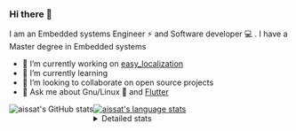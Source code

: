 ### Hi there 👋

I am an Embedded systems Engineer ⚡️ and Software developer 💻 . I have a Master degree in Embedded systems
- 🔭 I’m currently working on [easy_localization](https://pub.dev/packages/easy_localization)
- 🌱 I’m currently learning 
- 👯 I’m looking to collaborate on open source projects
- 💬 Ask me about  Gnu/Linux 🐧 and [Flutter](https://flutter.dev) 

<a href="https://profile-summary-for-github.com/user/aissat">
  <img align="left" height="170px" src="https://github-readme-stats.vercel.app/api?username=aissat&show_icons=true&line_height=27&count_private=true&include_all_commits=true" alt="aissat's GitHub stats"/>
  <img src="https://github-readme-stats.vercel.app/api/top-langs/?username=aissat&hide_langs_below=5&layout=compact" alt="aissat's language stats"/>
</a>

<details>
<summary>Detailed stats</summary>
 

### 🧐 Waka Stats

<!--START_SECTION:waka-->
![Code Time](http://img.shields.io/badge/Code%20Time-4%2C627%20hrs%2013%20mins-blue)

![Profile Views](http://img.shields.io/badge/Profile%20Views-0-blue)

![Lines of code](https://img.shields.io/badge/From%20Hello%20World%20I%27ve%20Written--3%20Million%20lines%20of%20code-blue)

**🐱 My GitHub Data** 

> 🏆 169 Contributions in the Year 2022
 > 
> 📦 119.7 kB Used in GitHub's Storage 
 > 
> 💼 Opted to Hire
 > 
> 📜 162 Public Repositories 
 > 
> 🔑 23 Private Repositories  
 > 
**I'm a Night 🦉** 

```text
🌞 Morning    41 commits     ███░░░░░░░░░░░░░░░░░░░░░░   11.55% 
🌆 Daytime    88 commits     ██████░░░░░░░░░░░░░░░░░░░   24.79% 
🌃 Evening    93 commits     ██████░░░░░░░░░░░░░░░░░░░   26.2% 
🌙 Night      133 commits    █████████░░░░░░░░░░░░░░░░   37.46%

```
📅 **I'm Most Productive on Tuesday** 

```text
Monday       30 commits     ██░░░░░░░░░░░░░░░░░░░░░░░   8.45% 
Tuesday      77 commits     █████░░░░░░░░░░░░░░░░░░░░   21.69% 
Wednesday    42 commits     ███░░░░░░░░░░░░░░░░░░░░░░   11.83% 
Thursday     33 commits     ██░░░░░░░░░░░░░░░░░░░░░░░   9.3% 
Friday       72 commits     █████░░░░░░░░░░░░░░░░░░░░   20.28% 
Saturday     49 commits     ███░░░░░░░░░░░░░░░░░░░░░░   13.8% 
Sunday       52 commits     ███░░░░░░░░░░░░░░░░░░░░░░   14.65%

```


📊 **This Week I Spent My Time On** 

```text
⌚︎ Time Zone: Africa/Algiers

💬 Programming Languages: 
Dart                     6 hrs 49 mins       █████████████░░░░░░░░░░░░   53.81% 
YAML                     5 hrs 33 mins       ███████████░░░░░░░░░░░░░░   43.91% 
Docker                   11 mins             ░░░░░░░░░░░░░░░░░░░░░░░░░   1.51% 
HTML                     3 mins              ░░░░░░░░░░░░░░░░░░░░░░░░░   0.43% 
Bash                     1 min               ░░░░░░░░░░░░░░░░░░░░░░░░░   0.25%

🔥 Editors: 
VS Code                  12 hrs 40 mins      █████████████████████████   100.0%

💻 Operating System: 
Linux                    12 hrs 40 mins      █████████████████████████   100.0%

```

**I Mostly Code in Dart** 

```text
Dart                     27 repos            ████████░░░░░░░░░░░░░░░░░   33.75% 
TypeScript               9 repos             ██░░░░░░░░░░░░░░░░░░░░░░░   11.25% 
Shell                    6 repos             ██░░░░░░░░░░░░░░░░░░░░░░░   7.5% 
C++                      6 repos             ██░░░░░░░░░░░░░░░░░░░░░░░   7.5% 
PHP                      5 repos             █░░░░░░░░░░░░░░░░░░░░░░░░   6.25%

```


**Timeline**

![Chart not found](https://raw.githubusercontent.com/aissat/aissat/master/charts/bar_graph.png) 


 Last Updated on 03/11/2022 00:47:41 UTC
<!--END_SECTION:waka-->

</details>
